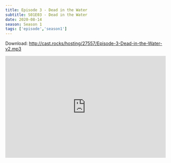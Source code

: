 ```yaml
---
title: Episode 3 - Dead in the Water
subtitle: S01E03 - Dead in the Water
date: 2020-08-14
season: Season 1
tags: ['episode','season1']
---
```


Download: <a href="http://cast.rocks/hosting/27557/Episode-3-Dead-in-the-Water-v2.mp3" Alt="Episode 3 - Dead in the Water">http://cast.rocks/hosting/27557/Episode-3-Dead-in-the-Water-v2.mp3</a>

<iframe src="https://cast.rocks/player/27557/Episode-3-Dead-in-the-Water-v2.mp3?episodeTitle=Episode%203%20-%20Dead%20in%20the%20water&podcastTitle=Couple%20of%20Idjits&episodeDate=August%2014th%2C%202020&imageURL=https%3A%2F%2Fcast.rocks%2Fhosting%2F27557%2Ffeeds%2FCAURZ.jpg" style="border: none; min-height: 265px; max-height: 320px; max-width: 558px; min-width: 270px; width: 100%; height: 100%;" scrollbars="no"></iframe>

